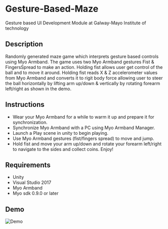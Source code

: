 # Gesture-Based-Maze
Gesture based UI Development Module at Galway-Mayo Institute of technology

## Description
Randomly generated maze game which interprets gesture based controls using Myo Armband. The game uses two Myo Armband gestures Fist & FingersSpread to make an action. Holding fist allows user get control of the ball and to move it around. Holding fist reads X & Z accelerometer values from Myo Armband and converts it to rigit body force allowing user to steer the ball horizontally by lifting arm up/down & vertically by rotating forearm left/right as shown in the demo.

## Instructions
* Wear your Myo Armband for a while to warm it up and prepare it for synchronization.
* Synchronize Myo Armband with a PC using Myo Armband Manager.
* Launch a Play scene in unity to begin playing.
* Use Myo Armband gestures (fist/fingers spread) to move and jump.
* Hold fist and move your arm up/down and rotate your forearm left/right to navigate to the sides and collect coins. Enjoy!

## Requirements
* Unity
* Visual Studio 2017
* Myo Armband
* Myo sdk 0.9.0 or later

## Demo
![Demo](https://user-images.githubusercontent.com/15648358/40366220-837a0ba4-5dce-11e8-9ebf-b285247f9c87.gif)
